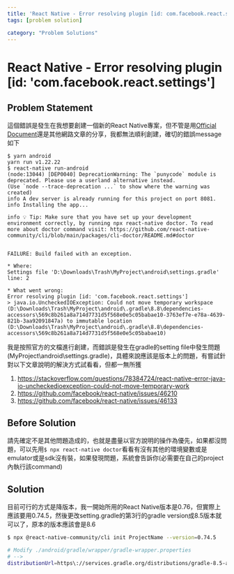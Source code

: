 ```yaml
---
title: 'React Native - Error resolving plugin [id: com.facebook.react.settings]'
tags: [problem solution]

category: "Problem Solutions"
---
```


# React Native - Error resolving plugin [id: 'com.facebook.react.settings']
## Problem Statement
這個錯誤是發生在我想要創建一個新的React Native專案，但不管是用[Official Document](https://reactnative.cn/docs/environment-setup)還是其他網路文章的分享，我都無法順利創建，確切的錯誤message如下
<!-- more -->
```
$ yarn android
yarn run v1.22.22
$ react-native run-android
(node:13044) [DEP0040] DeprecationWarning: The `punycode` module is deprecated. Please use a userland alternative instead.
(Use `node --trace-deprecation ...` to show where the warning was created)
info A dev server is already running for this project on port 8081.
info Installing the app...

info 💡 Tip: Make sure that you have set up your development environment correctly, by running npx react-native doctor. To read more about doctor command visit: https://github.com/react-native-community/cli/blob/main/packages/cli-doctor/README.md#doctor


FAILURE: Build failed with an exception.

* Where:
Settings file 'D:\Downloads\Trash\MyProject\android\settings.gradle' line: 2

* What went wrong:
Error resolving plugin [id: 'com.facebook.react.settings']
> java.io.UncheckedIOException: Could not move temporary workspace (D:\Downloads\Trash\MyProject\android\.gradle\8.8\dependencies-accessors\569c8b261a8a714d7731d5f568e0e5c05babae10-3763ef7e-e78a-4639-821b-3aa92091847a) to immutable location (D:\Downloads\Trash\MyProject\android\.gradle\8.8\dependencies-accessors\569c8b261a8a714d7731d5f568e0e5c05babae10)
```
我是按照官方的文檔進行創建，而錯誤是發生在gradle的setting file中發生問題(MyProject\android\settings.gradle)，具體來說應該是版本上的問題，有嘗試針對以下文章說明的解決方式試看看，但都一無所獲
1. https://stackoverflow.com/questions/78384724/react-native-error-java-io-uncheckedioexception-could-not-move-temporary-work
2. https://github.com/facebook/react-native/issues/46210
3. https://github.com/facebook/react-native/issues/46133

## Before Solution
請先確定不是其他問題造成的，也就是盡量以官方說明的操作為優先，如果都沒問題，可以先用`$ npx react-native doctor`看看有沒有其他的環境變數或是emulator或是sdk沒有裝，如果發現問題，系統會告訴你(必需要在自己的project內執行該command)

## Solution
目前可行的方式是降版本，我一開始所用的React Native版本是0.76，但實際上應該要用0.74.5，然後更改setting.gradle的第3行的gradle version成8.5版本就可以了，原本的版本應該會是8.6
```bash
$ npx @react-native-community/cli init ProjectName --version=0.74.5

# Modify ./android/gradle/wrapper/gradle-wrapper.properties
# -->
distributionUrl=https\://services.gradle.org/distributions/gradle-8.5-all.zip
```